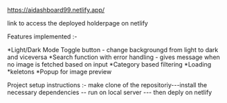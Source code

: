 https://aidashboard99.netlify.app/        

link to access the deployed holderpage on netlify


Features implemented :-

*Light/Dark Mode Toggle button - change backgroungd from light to dark and viceversa
*Search function with error handling - gives message when no image is fetched based on input
*Category based filtering
*Loading *keletons 
*Popup for image preview 

Project setup instructions :-
make clone of the repositoriy---install the necessary dependencies -- run on local server --- then deply on netlify

